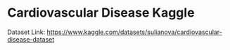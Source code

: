 # Cardiovascular Disease Kaggle

Dataset Link: https://www.kaggle.com/datasets/sulianova/cardiovascular-disease-dataset
 
